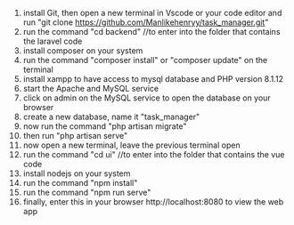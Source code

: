 1. install Git, then open a new terminal in Vscode or your code editor and run "git clone https://github.com/Manlikehenryy/task_manager.git"
2. run the command "cd backend" //to enter into the folder that contains the laravel code
3. install composer on your system
4. run the command "composer install" or "composer update" on the terminal
5. install xampp to have access to mysql database and PHP version 8.1.12
6. start the Apache and MySQL service
7. click on admin on the MySQL service to open the database on your browser
8. create a new database, name it "task_manager"
9. now run the command "php artisan migrate"
10. then run "php artisan serve"
11. now open a new terminal, leave the previous terminal open
12. run the command "cd ui" //to enter into the folder that contains the vue code
13. install nodejs on your system
14. run the command "npm install"
15. run the command "npm run serve"
16. finally, enter this in your browser http://localhost:8080 to view the web app
